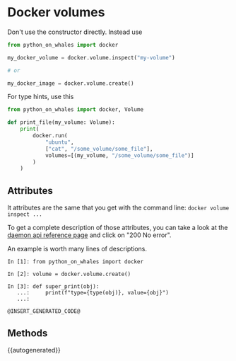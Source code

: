 # Docker volumes

Don't use the constructor directly. Instead use 
```python
from python_on_whales import docker

my_docker_volume = docker.volume.inspect("my-volume")

# or

my_docker_image = docker.volume.create()
```
For type hints, use this

```python
from python_on_whales import docker, Volume

def print_file(my_volume: Volume):
    print(
        docker.run(
            "ubuntu", 
            ["cat", "/some_volume/some_file"],
            volumes=[(my_volume, "/some_volume/some_file")]
        )
    )
```


## Attributes

It attributes are the same that you get with the command line:
`docker volume inspect ...`

To get a complete description of those attributes, you 
can take a look at 
the [daemon api reference page](https://docs.docker.com/engine/api/v1.40/#operation/VolumeInspect) 
and click on "200 No error".

An example is worth many lines of descriptions.

```
In [1]: from python_on_whales import docker

In [2]: volume = docker.volume.create()

In [3]: def super_print(obj):
   ...:     print(f"type={type(obj)}, value={obj}")
   ...:

@INSERT_GENERATED_CODE@
```

## Methods

{{autogenerated}}
